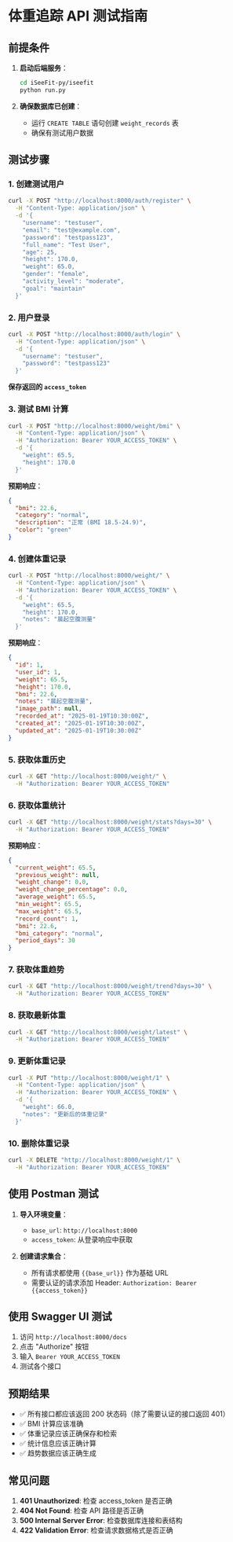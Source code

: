 # 体重追踪 API 测试指南

## 前提条件

1. **启动后端服务**：
   ```bash
   cd iSeeFit-py/iseefit
   python run.py
   ```

2. **确保数据库已创建**：
   - 运行 `CREATE TABLE` 语句创建 `weight_records` 表
   - 确保有测试用户数据

## 测试步骤

### 1. 创建测试用户

```bash
curl -X POST "http://localhost:8000/auth/register" \
  -H "Content-Type: application/json" \
  -d '{
    "username": "testuser",
    "email": "test@example.com",
    "password": "testpass123",
    "full_name": "Test User",
    "age": 25,
    "height": 170.0,
    "weight": 65.0,
    "gender": "female",
    "activity_level": "moderate",
    "goal": "maintain"
  }'
```

### 2. 用户登录

```bash
curl -X POST "http://localhost:8000/auth/login" \
  -H "Content-Type: application/json" \
  -d '{
    "username": "testuser",
    "password": "testpass123"
  }'
```

**保存返回的 `access_token`**

### 3. 测试 BMI 计算

```bash
curl -X POST "http://localhost:8000/weight/bmi" \
  -H "Content-Type: application/json" \
  -H "Authorization: Bearer YOUR_ACCESS_TOKEN" \
  -d '{
    "weight": 65.5,
    "height": 170.0
  }'
```

**预期响应**：
```json
{
  "bmi": 22.6,
  "category": "normal",
  "description": "正常 (BMI 18.5-24.9)",
  "color": "green"
}
```

### 4. 创建体重记录

```bash
curl -X POST "http://localhost:8000/weight/" \
  -H "Content-Type: application/json" \
  -H "Authorization: Bearer YOUR_ACCESS_TOKEN" \
  -d '{
    "weight": 65.5,
    "height": 170.0,
    "notes": "晨起空腹测量"
  }'
```

**预期响应**：
```json
{
  "id": 1,
  "user_id": 1,
  "weight": 65.5,
  "height": 170.0,
  "bmi": 22.6,
  "notes": "晨起空腹测量",
  "image_path": null,
  "recorded_at": "2025-01-19T10:30:00Z",
  "created_at": "2025-01-19T10:30:00Z",
  "updated_at": "2025-01-19T10:30:00Z"
}
```

### 5. 获取体重历史

```bash
curl -X GET "http://localhost:8000/weight/" \
  -H "Authorization: Bearer YOUR_ACCESS_TOKEN"
```

### 6. 获取体重统计

```bash
curl -X GET "http://localhost:8000/weight/stats?days=30" \
  -H "Authorization: Bearer YOUR_ACCESS_TOKEN"
```

**预期响应**：
```json
{
  "current_weight": 65.5,
  "previous_weight": null,
  "weight_change": 0.0,
  "weight_change_percentage": 0.0,
  "average_weight": 65.5,
  "min_weight": 65.5,
  "max_weight": 65.5,
  "record_count": 1,
  "bmi": 22.6,
  "bmi_category": "normal",
  "period_days": 30
}
```

### 7. 获取体重趋势

```bash
curl -X GET "http://localhost:8000/weight/trend?days=30" \
  -H "Authorization: Bearer YOUR_ACCESS_TOKEN"
```

### 8. 获取最新体重

```bash
curl -X GET "http://localhost:8000/weight/latest" \
  -H "Authorization: Bearer YOUR_ACCESS_TOKEN"
```

### 9. 更新体重记录

```bash
curl -X PUT "http://localhost:8000/weight/1" \
  -H "Content-Type: application/json" \
  -H "Authorization: Bearer YOUR_ACCESS_TOKEN" \
  -d '{
    "weight": 66.0,
    "notes": "更新后的体重记录"
  }'
```

### 10. 删除体重记录

```bash
curl -X DELETE "http://localhost:8000/weight/1" \
  -H "Authorization: Bearer YOUR_ACCESS_TOKEN"
```

## 使用 Postman 测试

1. **导入环境变量**：
   - `base_url`: `http://localhost:8000`
   - `access_token`: 从登录响应中获取

2. **创建请求集合**：
   - 所有请求都使用 `{{base_url}}` 作为基础 URL
   - 需要认证的请求添加 Header: `Authorization: Bearer {{access_token}}`

## 使用 Swagger UI 测试

1. 访问 `http://localhost:8000/docs`
2. 点击 "Authorize" 按钮
3. 输入 `Bearer YOUR_ACCESS_TOKEN`
4. 测试各个接口

## 预期结果

- ✅ 所有接口都应该返回 200 状态码（除了需要认证的接口返回 401）
- ✅ BMI 计算应该准确
- ✅ 体重记录应该正确保存和检索
- ✅ 统计信息应该正确计算
- ✅ 趋势数据应该正确生成

## 常见问题

1. **401 Unauthorized**: 检查 access_token 是否正确
2. **404 Not Found**: 检查 API 路径是否正确
3. **500 Internal Server Error**: 检查数据库连接和表结构
4. **422 Validation Error**: 检查请求数据格式是否正确
